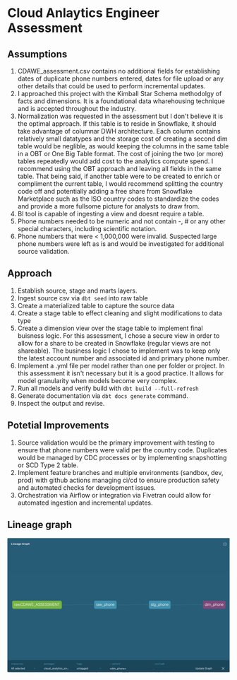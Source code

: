 # Cloud Anlaytics Engineer Assessment

## Assumptions

1. CDAWE_assessment.csv contains no additional fields for establishing dates of duplicate phone numbers entered, dates for file upload or any other details that could be used to perform incremental updates.
2. I approached this project with the Kimball Star Schema methodolgy of facts and dimensions.  It is a foundational data wharehousing technique and is accepted throughout the industry.
3. Normalization was requested in the assessment but I don't believe it is the optimal approach.  If this table is to reside in Snowflake, it should take advantage of columnar DWH architecture.  Each column contains relatively small datatypes and the storage cost of creating a second dim table would be neglible, as would keeping the columns in the same table in a OBT or One Big Table format.  The cost of joining the two (or more) tables repeatedly would add cost to the analytics compute spend.  I recommend using the OBT approach and leaving all fields in the same table.  That being said, if another table were to be created to enrich or compliment the current table, I would recommend splitting the country code off and potentially adding a free share from Snowflake Marketplace such as the ISO country codes to standardize the codes and provide a more fullsome picture for analysts to draw from.
4. BI tool is capable of ingesting a view and doesnt require a table.
5. Phone numbers needed to be numeric and not contain -, # or any other special characters, including scientific notation.
6. Phone numbers that were < 1,000,000 were invalid. Suspected large phone numbers were left as is and would be investigated for additional source validation.

## Approach

1. Establish source, stage and marts layers. 
2. Ingest source csv via `dbt seed` into raw table
3. Create a materialized table to capture the source data
4. Create a stage table to effect cleaning and slight modifications to data type
5. Create a dimension view over the stage table to implement final buisness logic.  For this assessment, I chose a secure view in order to allow for a share to be created in Snowflake (regular views are not shareable).  The business logic I chose to implement was to keep only the latest account number and associated id and primary phone number.
6. Implement a .yml file per model rather than one per folder or project.  In this assessment it isn't necessary but it is a good practice.  It allows for model granularity when models become very complex.
7. Run all models and verify build with `dbt build --full-refresh`
7. Generate documentation via `dbt docs generate` command.
8. Inspect the output and revise.

## Potetial Improvements
1. Source validation would be the primary improvement with testing to ensure that phone numbers were valid per the country code. Duplicates would be managed by CDC processes or by implementing snapshotting or SCD Type 2 table.
2. Implement feature branches and multiple environments (sandbox, dev, prod) with github actions managing ci/cd to ensure production safety and automated checks for development issues.
3. Orchestration via Airflow or integration via Fivetran could allow for automated ingestion and incremental updates.  

## Lineage graph
![Lineage_graph](images/lineage.png)
